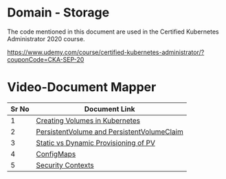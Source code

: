 # Domain - Storage

The code mentioned in this document are used in the Certified Kubernetes Administrator 2020 course.

https://www.udemy.com/course/certified-kubernetes-administrator/?couponCode=CKA-SEP-20


# Video-Document Mapper

| Sr No | Document Link |
| ------ | ------ |
| 1 | [Creating Volumes in Kubernetes][PlDa] |
| 2 | [PersistentVolume and PersistentVolumeClaim][PlDb] |
| 3 | [Static vs Dynamic Provisioning of PV][PlDc]
| 4 | [ConfigMaps][PlDd]
| 5 | [Security Contexts][PlDe]


   [PlDa]: <https://github.com/zealvora/certified-kubernetes-administrator/blob/master/Domain%206%20-%20Storage/pod-volume.yaml>
   [PlDb]: <https://github.com/zealvora/certified-kubernetes-administrator/blob/master/Domain%206%20-%20Storage/pvandpvc.md>
   [PlDc]: <https://github.com/zealvora/certified-kubernetes-administrator/blob/master/Domain%206%20-%20Storage/dynamic-pvc.md>
   [PlDd]: <https://github.com/zealvora/certified-kubernetes-administrator/blob/master/Domain%206%20-%20Storage/pod-configmap.yaml>
   [PlDe]: <https://github.com/zealvora/certified-kubernetes-administrator/blob/master/Domain%206%20-%20Storage/pod-securitycontext.yaml>
